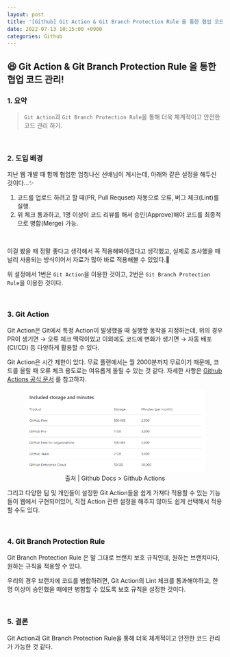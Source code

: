 ```yaml
---
layout: post
title: '[Github] Git Action & Git Branch Protection Rule 을 통한 협업 코드 관리!'
date: 2022-07-13 10:15:00 +0900
categories: Github
---
```


## 😆 Git Action & Git Branch Protection Rule 을 통한 협업 코드 관리!

### 1. 요약
> `Git Action`과 `Git Branch Protection Rule`을 통해 더욱 체계적이고 안전한 코드 관리 하기.

<br/>

### 2. 도입 배경

지난 웹 개발 때 함께 협업한 엄청나신 선배님이 계시는데, 아래와 같은 설정을 해두신 것이다...✨

1. 코드를 업로드 하려고 할 때(PR, Pull Requset) 자동으로 오류, 버그 체크(Lint)를 실행.
2. 위 체크 통과하고, 1명 이상이 코드 리뷰를 해서 승인(Approve)해야 코드를 최종적으로 병합(Merge) 가능.

<br/>

이걸 봤을 때 정말 좋다고 생각해서 꼭 적용해봐야겠다고 생각했고, 실제로 조사했을 때 널리 사용되는 방식이어서 자료가 많아 바로 적용해볼 수 있었다.🙂

위 설정에서 1번은 `Git Action`을 이용한 것이고, 2번은 `Git Branch Protection Rule`을 이용한 것이다.

<br/>

### 3. Git Action

Git Action은 Git에서 특정 Action이 발생했을 때 실행할 동작을 지정하는데,
위의 경우 PR이 생기면 → 오류 체크 맥락이었고 이외에도
코드에 변화가 생기면 → 자동 배포 (CI/CD)
등 다양하게 활용할 수 있다.

Git Action은 시간 제한이 있다. 무료 플랜에서는 월 2000분까지 무료이기 때문에, 코드를 올릴 때 오류 체크 용도로는 여유롭게 돌릴 수 있는 것 같다.
자세한 사항은
[Github Actions 공식 문서](https://docs.github.com/en/enterprise-cloud@latest/billing/managing-billing-for-github-actions/about-billing-for-github-actions)
를 참고하자.

<figure>
  <img width=500 src='../assets/img/Action.png' alt='action'>
  <figcaption style="text-align: center;">출처 | Github Docs > Github Actions</figcaption>
</figure>

그리고 다양한 팀 및 개인들이 설정한 Git Action들을 쉽게 가져다 적용할 수 있는 기능들이 웹에서 구현되어있어, 직접 Action 관련 설정을 해주지 않아도 쉽게 선택해서 적용할 수도 있다.

<br/>

### 4. Git Branch Protection Rule

Git Branch Protection Rule 은 말 그대로 브랜치 보호 규칙인데, 원하는 브랜치마다, 원하는 규칙을 적용할 수 있다.

우리의 경우 브랜치에 코드를 병합하려면, Git Action의 Lint 체크를 통과해야하고, 한 명 이상이 승인했을 때에만 병합할 수 있도록 보호 규칙을 설정한 것이다.

<br/>

### 5. 결론

Git Action과 Git Branch Protection Rule을 통해 더욱 체계적이고 안전한 코드 관리가 가능한 것 같다.